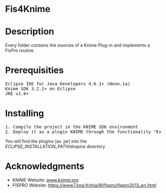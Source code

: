 # Fis4Knime

# Description
Every folder contains the sources of a Knime Plug-in and implements a FisPro routine.

# Prerequisities
<pre>
Eclipse IDE for Java Developers 4.6.1+ (Neon.1a)
Knime SDK 3.2.1+ on Eclipse
JRE v1.8+
</pre>

# Installing
<pre>
1. Compile the project in the KNIME SDK environment
2. Deploy it as a plugin KNIME through the functionality "Export deployable plugins and fragments" in the KNIME SDK environment
</pre>
You will find the plugins (as .jar) into the *ECLIPSE_INSTALLATION_PATH/dropins* directory

# Acknowledgments
* KNIME Website: <a href="www.knime.org">www.knime.org</a>
* FISPRO Website: <a href="https://www7.inra.fr/mia/M/fispro/fispro2013_en.html">https://www7.inra.fr/mia/M/fispro/fispro2013_en.html</a>
